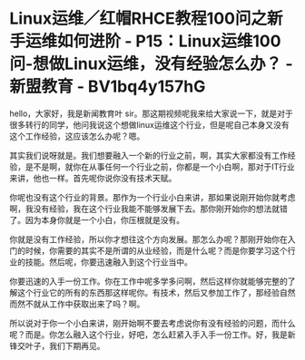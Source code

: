 # Linux运维／红帽RHCE教程100问之新手运维如何进阶 - P15：Linux运维100问-想做Linux运维，没有经验怎么办？ - 新盟教育 - BV1bq4y157hG

hello，大家好，我是新闻教育叶 sir。那这期视频呢我来给大家说一下，就是对于很多转行的同学，他问我说这个想做linux运维这个行业，但是呢自己本身又没有这个工作经验，这应该怎么办呢？嗯。

其实我们说呀就是。我们想要融入一个新的行业之前，啊，其实大家都没有工作经验，是不是啊，就你在从事任何一个行业之前，你都是一个小白啊，那对于IT行业来讲，他也一样。首先呢你说你没有技术天赋。

你呢也没有这个行业的背景。那作为一个行业小白来讲，那如果说刚开始你就考虑啊，我没有经验，我在这个行业我能不能够发展下去。那你刚开始你的想法就错了。因为本身你就是一个小白，你压根就是没有。

你就是没有工作经验，所以你才想往这个方向发展。那怎么办呢？那刚开始你在入门的时候，你需要的其实不是所谓的从业经验，而是什么呢？而是你要学习这个行业的技能。然后呢，你要迅速融入到这个行业当中。

你要迅速的入手一份工作。你在工作中呢多学多问啊，然后这样你就能够完整的了解这个行业它的所有的东西那这样呢你。有技术，然后又参加工作了，那经验自然而然不就从工作中获取出来了吗？啊。

所以说对于你一个小白来讲，刚开始啊不要去考虑说你有没有经验的问题，而什么呢？而是。你怎么融入这个行业，好吧，怎么赶紧入手入手一份工作。好，我是新锋交叶子，我们下期再见。

